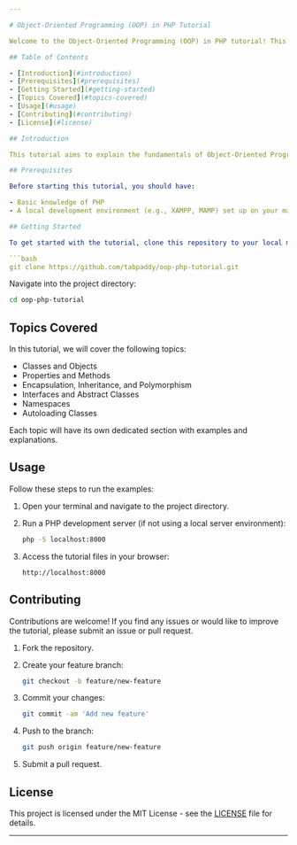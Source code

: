 ```yaml
---

# Object-Oriented Programming (OOP) in PHP Tutorial

Welcome to the Object-Oriented Programming (OOP) in PHP tutorial! This tutorial will guide you through the basics of OOP concepts in PHP.

## Table of Contents

- [Introduction](#introduction)
- [Prerequisites](#prerequisites)
- [Getting Started](#getting-started)
- [Topics Covered](#topics-covered)
- [Usage](#usage)
- [Contributing](#contributing)
- [License](#license)

## Introduction

This tutorial aims to explain the fundamentals of Object-Oriented Programming using PHP. Whether you are new to OOP or want to refresh your knowledge, this guide will help you understand the core concepts and best practices.

## Prerequisites

Before starting this tutorial, you should have:

- Basic knowledge of PHP
- A local development environment (e.g., XAMPP, MAMP) set up on your machine

## Getting Started

To get started with the tutorial, clone this repository to your local machine:

```bash
git clone https://github.com/tabpaddy/oop-php-tutorial.git
```

Navigate into the project directory:

```bash
cd oop-php-tutorial
```

## Topics Covered

In this tutorial, we will cover the following topics:

- Classes and Objects
- Properties and Methods
- Encapsulation, Inheritance, and Polymorphism
- Interfaces and Abstract Classes
- Namespaces
- Autoloading Classes

Each topic will have its own dedicated section with examples and explanations.

## Usage

Follow these steps to run the examples:

1. Open your terminal and navigate to the project directory.
2. Run a PHP development server (if not using a local server environment):

   ```bash
   php -S localhost:8000
   ```

3. Access the tutorial files in your browser:

   ```
   http://localhost:8000
   ```

## Contributing

Contributions are welcome! If you find any issues or would like to improve the tutorial, please submit an issue or pull request.

1. Fork the repository.
2. Create your feature branch:

   ```bash
   git checkout -b feature/new-feature
   ```

3. Commit your changes:

   ```bash
   git commit -am 'Add new feature'
   ```

4. Push to the branch:

   ```bash
   git push origin feature/new-feature
   ```

5. Submit a pull request.

## License

This project is licensed under the MIT License - see the [LICENSE](LICENSE) file for details.

---
```

